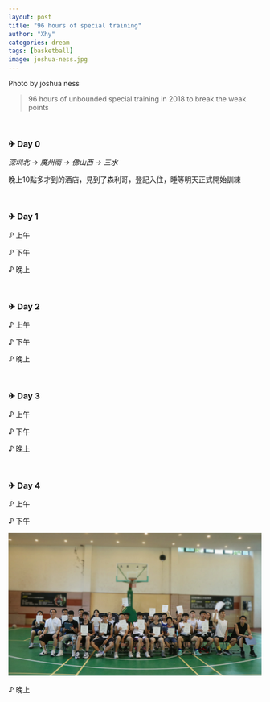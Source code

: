 ```yaml
---
layout: post
title: "96 hours of special training"
author: "Xhy"
categories: dream
tags: [basketball]
image: joshua-ness.jpg
---
```



Photo by joshua ness

>96 hours of unbounded special training in 2018 to break the weak points

<br />

### ✈ Day 0

*深圳北 -> 廣州南 -> 佛山西 -> 三水*

晚上10點多才到的酒店，見到了森利哥，登記入住，睡等明天正式開始訓練

<br />


### ✈ Day 1

♪ 上午



♪ 下午



♪ 晚上



<br />

### ✈ Day 2

♪ 上午



♪ 下午



♪ 晚上




<br />

### ✈ Day 3

♪ 上午



♪ 下午



♪ 晚上



<br />

### ✈ Day 4

♪ 上午



♪ 下午

![](/assets/img/day-4.jpg)

♪ 晚上




<br />
